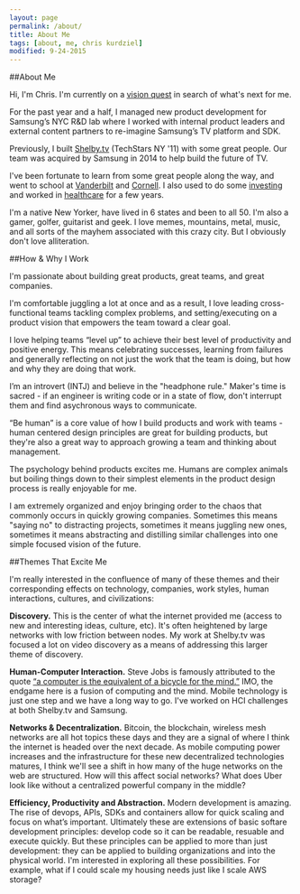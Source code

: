 ```yaml
---
layout: page
permalink: /about/
title: About Me
tags: [about, me, chris kurdziel]
modified: 9-24-2015
---
```

##About Me

Hi, I'm Chris. I'm currently on a [vision quest](https://www.youtube.com/watch?v=FbccrO8qKog) in search of what's next for me.

For the past year and a half, I managed new product development for Samsung’s NYC R&D lab where I worked with internal product leaders and external content partners to re-imagine Samsung’s TV platform and SDK.

Previously, I built [Shelby.tv](http://shelby.tv) (TechStars NY '11) with some great people. Our team was acquired by Samsung in 2014 to help build the future of TV.

I've been fortunate to learn from some great people along the way, and went to school at [Vanderbilt](http://engineering.vanderbilt.edu/) and [Cornell](http://www.johnson.cornell.edu/). I also used to do some [investing](http://www.brventurefund.com/) and worked in [healthcare](http://www.mckesson.com/) for a few years.

I'm a native New Yorker, have lived in 6 states and been to all 50. I'm also a gamer, golfer, guitarist and geek. I love memes, mountains, metal, music, and all sorts of the mayhem associated with this crazy city. But I obviously don't love alliteration.


##How & Why I Work

I'm passionate about building great products, great teams, and great companies.

I'm comfortable juggling a lot at once and as a result, I love leading cross-functional teams tackling complex problems, and setting/executing on a product vision that empowers the team toward a clear goal.

I love helping teams “level up” to achieve their best level of productivity and positive energy. This means celebrating successes, learning from failures and generally reflecting on not just the work that the team is doing, but how and why they are doing that work.

I’m an introvert (INTJ) and believe in the "headphone rule." Maker's time is sacred - if an engineer is writing code or in a state of flow, don't interrupt them and find asychronous ways to communicate.

“Be human” is a core value of how I build products and work with teams - human centered design principles are great for building products, but they're also a great way to approach growing a team and thinking about management.

The psychology behind products excites me. Humans are complex animals but boiling things down to their simplest elements in the product design process is really enjoyable for me.

I am extremely organized and enjoy bringing order to the chaos that commonly occurs in quickly growing companies. Sometimes this means "saying no" to distracting projects, sometimes it means juggling new ones, sometimes it means abstracting and distilling similar challenges into one simple focused vision of the future.


##Themes That Excite Me

I'm really interested in the confluence of many of these themes and their corresponding effects on technology, companies, work styles, human interactions, cultures, and civilizations:

**Discovery.** This is the center of what the internet provided me (access to new and interesting ideas, culture, etc). It's often heightened by large networks with low friction between nodes. My work at Shelby.tv was focused a lot on video discovery as a means of addressing this larger theme of discovery.

**Human-Computer Interaction.** Steve Jobs is famously attributed to the quote [“a computer is the equivalent of a bicycle for the mind.”](https://www.youtube.com/watch?v=ob_GX50Za6c) IMO, the endgame here is a fusion of computing and the mind. Mobile technology is just one step and we have a long way to go. I've worked on HCI challenges at both Shelby.tv and Samsung.

**Networks & Decentralization.** Bitcoin, the blockchain, wireless mesh networks are all hot topics these days and they are a signal of where I think the internet is headed over the next decade. As mobile computing power increases and the infrastructure for these new decentralized technologies matures, I think we'll see a shift in how many of the huge networks on the web are structured. How will this affect social networks? What does Uber look like without a centralized powerful company in the middle?

**Efficiency, Productivity and Abstraction.** Modern development is amazing. The rise of devops, APIs, SDKs and containers allow for quick scaling and focus on what’s important. Ultimately these are extensions of basic softare development principles: develop code so it can be readable, resuable and execute quickly. But these principles can be applied to more than just development: they can be applied to building organizations and into the physical world. I'm interested in exploring all these possibilities. For example, what if I could scale my housing needs just like I scale AWS storage?
